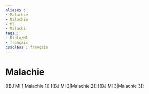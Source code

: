 ```yaml
---
aliases : 
- Malachie
- Malachie
- Ml
- Malachi
tags : 
- Bible/Ml
- français
cssclass : français
---
```


# Malachie

[[BJ Ml 1|Malachie 1]]
[[BJ Ml 2|Malachie 2]]
[[BJ Ml 3|Malachie 3]]
